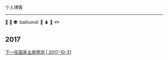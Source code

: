 个人博客
***
:baby_chick: :ant: :alien: :balloond: :bear: :beetle: :bikini: :fish:
## 2017
[下一任国家主席预测 | 2017-10-31](https://github.com/veedrin/blog/issues/1)
